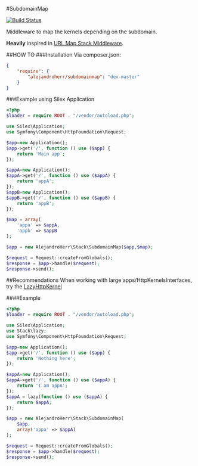 #SubdomainMap

[![Build Status](https://travis-ci.org/AlejandroHerr/stack-subdomainMap.svg?branch=develop)](https://travis-ci.org/AlejandroHerr/stack-subdomainMap)

Middleware to map the kernels depending on the subdomain.

**Heavily** inspired in [URL Map Stack Middleware](https://github.com/stackphp/url-map).

##HOW TO
###Installation
Via composer.json:
```json
{
    "require": {
        "alejandroherr/subdomainmap": "dev-master"
    }
}
```
###Example using Silex Application
```php
<?php
$loader = require ROOT . "/vendor/autoload.php";

use Silex\Application;
use Symfony\Component\HttpFoundation\Request;

$app=new Application();
$app->get('/', function () use ($app) {
    return 'Main app';
});

$appA=new Application();
$appA->get('/', function () use ($appA) {
    return 'appA';
});
$appB=new Application();
$appB->get('/', function () use ($appB) {
    return 'appB';
});

$map = array(
    'appa' => $appA,
    'appb' => $appB
);

$app = new AlejandroHerr\Stack\SubdomainMap($app,$map);

$request = Request::createFromGlobals();
$response = $app->handle($request);
$response->send();
```

##Recommendations
When working with large apps/HttpKernelsInterfaces, try the [LazyHttpKernel](https://github.com/stackphp/LazyHttpKernel)

####Example
```php
<?php
$loader = require ROOT . "/vendor/autoload.php";

use Silex\Application;
use Stack\lazy;
use Symfony\Component\HttpFoundation\Request;

$app=new Application();
$app->get('/', function () use ($app) {
    return 'Nothing here';
});

$appA=new Application();
$appA->get('/', function () use ($appA) {
    return 'I am appA';
});
$appA = lazy(function () use ($appA) {
    return $appA;
});

$app = new AlejandroHerr\Stack\SubdomainMap(
    $app,
    array('appa' => $appA)
);

$request = Request::createFromGlobals();
$response = $app->handle($request);
$response->send();
```
